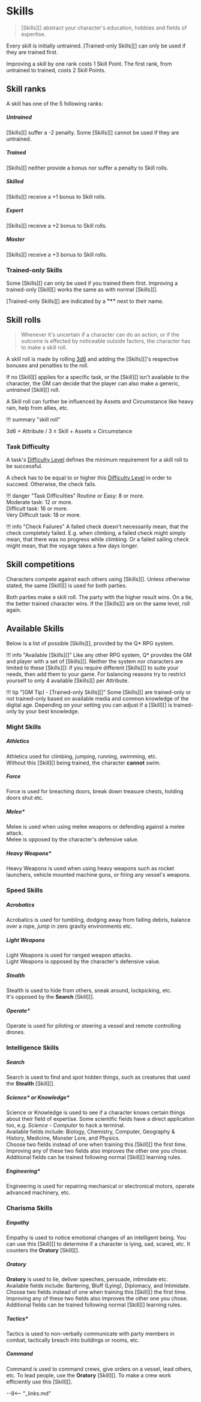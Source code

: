 # Skills

> [Skills][] abstract your character's education, hobbies and fields of expertise.

Every skill is initially untrained. [Trained-only Skills][] can only be used if
they are trained first.

Improving a skill by one rank costs 1 Skill Point. The first rank, from
untrained to trained, costs 2 Skill Points.

## Skill ranks

A skill has one of the 5 following ranks:

<div class="qs-list-test full-width" markdown="1">

##### Untrained

[Skills][] suffer a -2 penalty. Some [Skills][] cannot be used if they are
untrained.

##### Trained

[Skills][] neither provide a bonus nor suffer a penalty to Skill rolls.

##### Skilled

[Skills][] receive a +1 bonus to Skill rolls.

##### Expert

[Skills][] receive a +2 bonus to Skill rolls.

##### Master

[Skills][] receive a +3 bonus to Skill rolls.

</div>

### Trained-only Skills

Some [Skills][] can only be used if you trained them first. Improving a
trained-only [Skill][] works the same as with normal [Skills][].

[Trained-only Skills][] are indicated by a **"*"** next to their name.

## Skill rolls

> Whenever it's uncertain if a character can do an action, or if the outcome is
effected by noticeable outside factors, the character has to make a skill roll.

A skill roll is made by rolling [3d6](#3d6) and adding the [Skills][]'s
respective bonuses and penalties to the roll.

If no [Skill][] applies for a specific task, or the [Skill][] isn't available to
the character, the GM can decide that the player can also make a generic,
*untrained* [Skill][] roll.

A Skill roll can further be influenced by Assets and Circumstance like heavy
rain, help from allies, etc.

!!! summary "skill roll"
    <div class="formula formula-top formula-bottom">
    <span data-bracket-bottom="Base Dice">3d6</span> +
    <span data-bracket-top="Associated Attribute">Attribute / 3</span> ±
    <span>Skill</span> +
    <span>Assets</span> ±
    <span>Circumstance</span>
    </div>

</blockquote>

### Task Difficulty

A task's [Difficulty Level](/crisis#difficulty) defines the minimum requirement
for a skill roll to be successful.

A check has to be equal to or higher this [Difficulty Level](/crisis#difficulty)
in order to succeed. Otherwise, the check fails.

!!! danger "Task Difficulties"
    Routine or Easy: 8 or more.<br>
    Moderate task: 12 or more.<br>
    Difficult task: 16 or more.<br>
    Very Difficult task: 18 or more.

!!! info "Check Failures"
    A failed check doesn't necessarily mean, that the check completely failed.
    E.g. when climbing, a failed check might simply mean, that there was no
    progress while climbing. Or a failed sailing check might mean, that the
    voyage takes a few days longer.

## Skill competitions

Characters compete against each others using [Skills][]. Unless otherwise
stated, the same [Skill][] is used for both parties.

Both parties make a skill roll. The party with the higher result wins. On a tie,
the better trained character wins. If the [Skills][] are on the same level, roll
again.

## Available Skills

Below is a list of possible [Skills][], provided by the Q* RPG system.

!!! info "Available [Skills][]"
    Like any other RPG system, Q* provides the GM and player with a set of
    [Skills][]. Neither the system nor characters are limited to these
    [Skills][]: if you require different [Skills][] to suite your needs, then
    add them to your game. For balancing reasons try to restrict yourself to
    only 4 available [Skills][] per Attribute.

!!! tip "[GM Tip] - [Trained-only Skills][]"
    Some [Skills][] are trained-only or not trained-only based on available
    media and common knowledge of the digital age. Depending on your setting you
    can adjust if a [Skill][] is trained-only by your best knowledge.

### Might Skills

<div class="qs-list-test full-width" markdown="1">

##### Athletics

Athletics used for climbing, jumping, running, swimming, etc.
<br>
Without this [Skill][] being trained, the character **cannot** swim.

##### Force

Force is used for breaching doors, break down treasure chests, holding doors
shut etc.

##### Melee*

Melee is used when using melee weapons or defending against a melee attack.
<br>
Melee is opposed by the character's defensive value.

##### Heavy Weapons*

Heavy Weapons is used when using heavy weapons such as rocket launchers, vehicle
mounted machine guns, or firing any vessel's weapons.

</div>

### Speed Skills

<div class="qs-list-test full-width" markdown="1">

##### Acrobatics

Acrobatics is used for tumbling, dodging away from falling debris, balance over
a rope, *jump* in zero gravity environments etc.

##### Light Weapons

Light Weapons is used for ranged weapon attacks.
<br>
Light Weapons is opposed by the character's defensive value.

##### Stealth

Stealth is used to hide from others, sneak around, lockpicking, etc.
<br>
It's opposed by the **Search** [Skill][].

##### Operate*

Operate is used for piloting or steering a vessel and remote controlling
drones.

</div>

### Intelligence Skills

<div class="qs-list-test full-width" markdown="1">

##### Search

Search is used to find and spot hidden things, such as creatures that used the
**Stealth** [Skill][].

##### Science\* or Knowledge\*

Science or Knowledge is used to see if a character knows certain things about
their field of expertise. Some scientific fields have a direct application too,
e.g. *Science - Computer* to hack a terminal.
<br>
Available fields include: Biology, Chemistry, Computer, Geography & History,
Medicine, Monster Lore, and Physics.
<br>
Choose two fields instead of one when training this [Skill][] the first time.
Improving any of these two fields also improves the other one you chose.
Additional fields can be trained following normal [Skill][] learning rules.

##### Engineering*

Engineering is used for repairing mechanical or electronical motors, operate
advanced machinery, etc.

</div>

### Charisma Skills

<div class="qs-list-test full-width" markdown="1">

##### Empathy

Empathy is used to notice emotional changes of an intelligent being. You can use
this [Skill][] to determine if a character is lying, sad, scared, etc. It
counters the **Oratory** [Skill][].

##### Oratory

**Oratory** is used to lie, deliver speeches, persuade, intimidate etc.
<br>
Available fields include: Bartering, Bluff (Lying), Diplomacy, and Intimidate.
<br>
Choose two fields instead of one when training this [Skill][] the first time.
Improving any of these two fields also improves the other one you chose.
Additional fields can be trained following normal [Skill][] learning rules.

##### Tactics*

Tactics is used to non-verbally communicate with party members in combat,
tactically breach into buildings or rooms, etc.

##### Command

Command is used to command crews, give orders on a vessel, lead others, etc. To
lead people, use the **Oratory** [Skill][]. To make a crew work efficiently use
this [Skill][].

</div>

--8<-- "_links.md"
